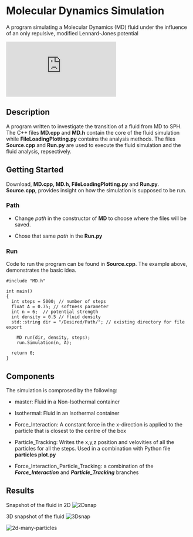 # Molecular Dynamics Simulation

A program simulating a Molecular Dynamics (MD) fluid under the influence of an only repulsive, modified Lennard-Jones potential

![first eq](http://latex.codecogs.com/gif.latex?%5Cphi_%7Bij%7D%20%28r%29%20%3D%20%5Cvarepsilon%5Cbigg%28%5Cdfrac%7B%5Csigma%7D%7B%28r%5E%7B2%7D%20&plus;%20A%29%7D%5Cbigg%29%5E%5Cfrac%7Bn%7D%7B2%7D)



## Description
A program written to investigate the transition of a fluid from MD to SPH. The C++ files **MD.cpp** and **MD.h** contain the core of the fluid simulation while **FileLoadingPlotting.py** contains the analysis methods. The files **Source.cpp** and **Run.py** are used to execute the fluid simulation and the fluid analysis, repsectively.

## Getting Started
Download, **MD.cpp, MD.h, FileLoadingPlotting.py** and **Run.py**. **Source.cpp**, provides insight on how the simulation is supposed to be run.

### Path
* Change *path* in the constructor of **MD** to choose where the files will be saved.

* Chose that same *path* in the **Run.py**

### Run
Code to run the program can be found in **Source.cpp**. The example above, demonstrates the basic idea.

```
#include "MD.h"

int main()
{
  int steps = 5000; // number of steps
  float A = 0.75; // softness parameter
  int n = 6;  // potential strength
  int density = 0.5 // fluid density
  std::string dir = "/Desired/Path/"; // existing directory for file export
  
	MD run(dir, density, steps);
	run.Simulation(n, A);

  return 0;
}
```



## Components
The simulation is comprosed by the following:
* master: Fluid in a Non-Isothermal container

* Isothermal: Fluid in an Isothermal container

* Force_Interaction: A constant force in the x-direction is applied to the particle that is closest to the centre of the box

* Particle_Tracking: Writes the x,y,z position and velovities of all the particles for all the steps. Used in a combination with Python file **particles plot.py**

* Force_Interaction_Particle_Tracking: a combination of the ***Force_Interaction*** and ***Particle_Tracking*** branches

## Results
Snapshot of the fluid in 2D
![2Dsnap](https://github.com/GiannisNikiteas/MD-simulation/blob/master/snap_n6_a075.png?raw=true)

3D snapshot of the fluid
![3Dsnap](https://github.com/GiannisNikiteas/MD-simulation/blob/master/3d075.png?raw=true)

![2d-many-particles](https://github.com/GiannisNikiteas/MD-simulation/blob/master/snap_2744_n6_a4.png?raw=true)

<!-- 2D Animation of the fluid with time
![vid]() -->
